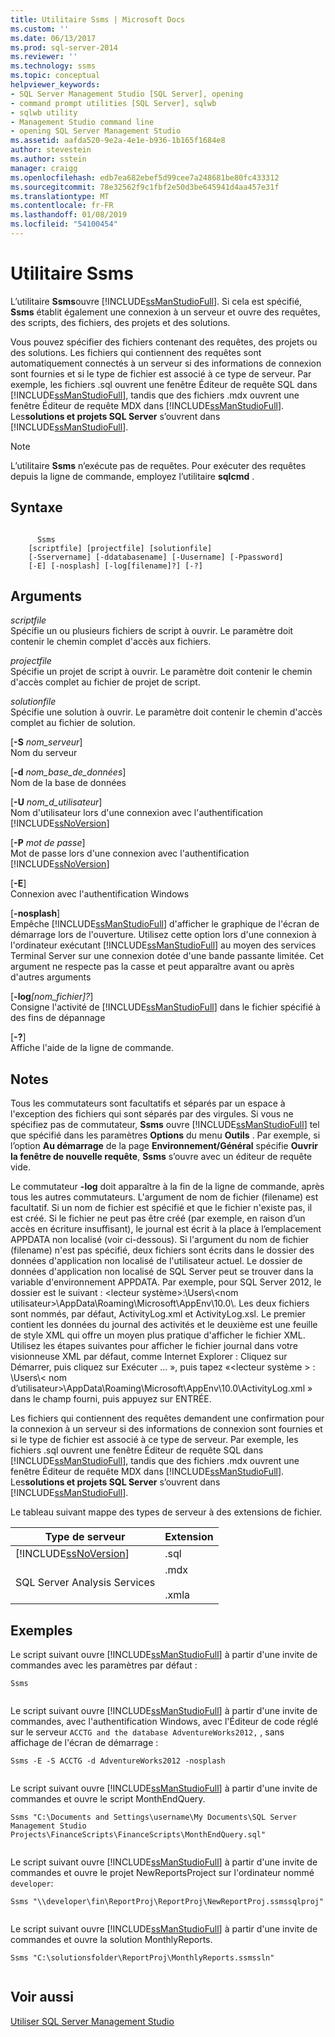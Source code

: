 ```yaml
---
title: Utilitaire Ssms | Microsoft Docs
ms.custom: ''
ms.date: 06/13/2017
ms.prod: sql-server-2014
ms.reviewer: ''
ms.technology: ssms
ms.topic: conceptual
helpviewer_keywords:
- SQL Server Management Studio [SQL Server], opening
- command prompt utilities [SQL Server], sqlwb
- sqlwb utility
- Management Studio command line
- opening SQL Server Management Studio
ms.assetid: aafda520-9e2a-4e1e-b936-1b165f1684e8
author: stevestein
ms.author: sstein
manager: craigg
ms.openlocfilehash: edb7ea682ebef5d99cee7a248681be80fc433312
ms.sourcegitcommit: 78e32562f9c1fbf2e50d3be645941d4aa457e31f
ms.translationtype: MT
ms.contentlocale: fr-FR
ms.lasthandoff: 01/08/2019
ms.locfileid: "54100454"
---
```

# <a name="ssms-utility"></a>Utilitaire Ssms
  L’utilitaire **Ssms**ouvre [!INCLUDE[ssManStudioFull](../includes/ssmanstudiofull-md.md)]. Si cela est spécifié, **Ssms** établit également une connexion à un serveur et ouvre des requêtes, des scripts, des fichiers, des projets et des solutions.  
  
 Vous pouvez spécifier des fichiers contenant des requêtes, des projets ou des solutions. Les fichiers qui contiennent des requêtes sont automatiquement connectés à un serveur si des informations de connexion sont fournies et si le type de fichier est associé à ce type de serveur. Par exemple, les fichiers .sql ouvrent une fenêtre Éditeur de requête SQL dans [!INCLUDE[ssManStudioFull](../includes/ssmanstudiofull-md.md)], tandis que des fichiers .mdx ouvrent une fenêtre Éditeur de requête MDX dans [!INCLUDE[ssManStudioFull](../includes/ssmanstudiofull-md.md)]. Les**solutions et projets SQL Server** s’ouvrent dans [!INCLUDE[ssManStudioFull](../includes/ssmanstudiofull-md.md)].  
  
> [!NOTE]  
>  L’utilitaire **Ssms** n’exécute pas de requêtes. Pour exécuter des requêtes depuis la ligne de commande, employez l’utilitaire **sqlcmd** .  
  
## <a name="syntax"></a>Syntaxe  
  
```  
  
      Ssms  
    [scriptfile] [projectfile] [solutionfile]  
    [-Sservername] [-ddatabasename] [-Uusername] [-Ppassword]   
    [-E] [-nosplash] [-log[filename]?] [-?]  
```  
  
## <a name="arguments"></a>Arguments  
 *scriptfile*  
 Spécifie un ou plusieurs fichiers de script à ouvrir. Le paramètre doit contenir le chemin complet d'accès aux fichiers.  
  
 *projectfile*  
 Spécifie un projet de script à ouvrir. Le paramètre doit contenir le chemin d'accès complet au fichier de projet de script.  
  
 *solutionfile*  
 Spécifie une solution à ouvrir. Le paramètre doit contenir le chemin d'accès complet au fichier de solution.  
  
 [**-S** _nom_serveur_]  
 Nom du serveur  
  
 [**-d** _nom_base_de_données_]  
 Nom de la base de données  
  
 [**-U** _nom_d_utilisateur_]  
 Nom d'utilisateur lors d'une connexion avec l'authentification [!INCLUDE[ssNoVersion](../includes/ssnoversion-md.md)]  
  
 [**-P** _mot de passe_]  
 Mot de passe lors d'une connexion avec l'authentification [!INCLUDE[ssNoVersion](../includes/ssnoversion-md.md)]  
  
 [**-E**]  
 Connexion avec l'authentification Windows  
  
 [**-nosplash**]  
 Empêche [!INCLUDE[ssManStudioFull](../includes/ssmanstudiofull-md.md)] d'afficher le graphique de l'écran de démarrage lors de l'ouverture. Utilisez cette option lors d'une connexion à l'ordinateur exécutant [!INCLUDE[ssManStudioFull](../includes/ssmanstudiofull-md.md)] au moyen des services Terminal Server sur une connexion dotée d'une bande passante limitée. Cet argument ne respecte pas la casse et peut apparaître avant ou après d'autres arguments  
  
 [**-log**_[nom_fichier]?_]  
 Consigne l'activité de [!INCLUDE[ssManStudioFull](../includes/ssmanstudiofull-md.md)] dans le fichier spécifié à des fins de dépannage  
  
 [**-?**]  
 Affiche l'aide de la ligne de commande.  
  
## <a name="remarks"></a>Notes  
 Tous les commutateurs sont facultatifs et séparés par un espace à l'exception des fichiers qui sont séparés par des virgules. Si vous ne spécifiez pas de commutateur, **Ssms** ouvre [!INCLUDE[ssManStudioFull](../includes/ssmanstudiofull-md.md)] tel que spécifié dans les paramètres **Options** du menu **Outils** . Par exemple, si l’option **Au démarrage** de la page **Environnement/Général** spécifie **Ouvrir la fenêtre de nouvelle requête**, **Ssms** s’ouvre avec un éditeur de requête vide.  
  
 Le commutateur **-log** doit apparaître à la fin de la ligne de commande, après tous les autres commutateurs. L'argument de nom de fichier (filename) est facultatif. Si un nom de fichier est spécifié et que le fichier n'existe pas, il est créé. Si le fichier ne peut pas être créé (par exemple, en raison d’un accès en écriture insuffisant), le journal est écrit à la place à l’emplacement APPDATA non localisé (voir ci-dessous). Si l'argument du nom de fichier (filename) n'est pas spécifié, deux fichiers sont écrits dans le dossier des données d'application non localisé de l'utilisateur actuel. Le dossier de données d'application non localisé de SQL Server peut se trouver dans la variable d'environnement APPDATA. Par exemple, pour SQL Server 2012, le dossier est le suivant : \<lecteur système>:\Users\\<nom utilisateur\>\AppData\Roaming\Microsoft\AppEnv\10.0\\. Les deux fichiers sont nommés, par défaut, ActivityLog.xml et ActivityLog.xsl. Le premier contient les données du journal des activités et le deuxième est une feuille de style XML qui offre un moyen plus pratique d'afficher le fichier XML. Utilisez les étapes suivantes pour afficher le fichier journal dans votre visionneuse XML par défaut, comme Internet Explorer :  Cliquez sur Démarrer, puis cliquez sur Exécuter … », puis tapez «\<lecteur système > : \Users\\< nom d’utilisateur\>\AppData\Roaming\Microsoft\AppEnv\10.0\ActivityLog.xml » dans le champ fourni, puis appuyez sur ENTRÉE.  
  
 Les fichiers qui contiennent des requêtes demandent une confirmation pour la connexion à un serveur si des informations de connexion sont fournies et si le type de fichier est associé à ce type de serveur. Par exemple, les fichiers .sql ouvrent une fenêtre Éditeur de requête SQL dans [!INCLUDE[ssManStudioFull](../includes/ssmanstudiofull-md.md)], tandis que des fichiers .mdx ouvrent une fenêtre Éditeur de requête MDX dans [!INCLUDE[ssManStudioFull](../includes/ssmanstudiofull-md.md)]. Les**solutions et projets SQL Server** s’ouvrent dans [!INCLUDE[ssManStudioFull](../includes/ssmanstudiofull-md.md)].  
  
 Le tableau suivant mappe des types de serveur à des extensions de fichier.  
  
|Type de serveur|Extension|  
|-----------------|---------------|  
|[!INCLUDE[ssNoVersion](../includes/ssnoversion-md.md)]|.sql|  
|SQL Server Analysis Services|.mdx<br /><br /> .xmla|  
  
## <a name="examples"></a>Exemples  
 Le script suivant ouvre [!INCLUDE[ssManStudioFull](../includes/ssmanstudiofull-md.md)] à partir d'une invite de commandes avec les paramètres par défaut :  
  
```  
Ssms  
  
```  
  
 Le script suivant ouvre [!INCLUDE[ssManStudioFull](../includes/ssmanstudiofull-md.md)] à partir d'une invite de commandes, avec l'authentification Windows, avec l'Éditeur de code réglé sur le serveur `ACCTG and the database AdventureWorks2012,` , sans affichage de l'écran de démarrage :  
  
```  
Ssms -E -S ACCTG -d AdventureWorks2012 -nosplash  
  
```  
  
 Le script suivant ouvre [!INCLUDE[ssManStudioFull](../includes/ssmanstudiofull-md.md)] à partir d'une invite de commandes et ouvre le script MonthEndQuery.  
  
```  
Ssms "C:\Documents and Settings\username\My Documents\SQL Server Management Studio Projects\FinanceScripts\FinanceScripts\MonthEndQuery.sql"  
  
```  
  
 Le script suivant ouvre [!INCLUDE[ssManStudioFull](../includes/ssmanstudiofull-md.md)] à partir d'une invite de commandes et ouvre le projet NewReportsProject sur l'ordinateur nommé `developer`:  
  
```  
Ssms "\\developer\fin\ReportProj\ReportProj\NewReportProj.ssmssqlproj"  
  
```  
  
 Le script suivant ouvre [!INCLUDE[ssManStudioFull](../includes/ssmanstudiofull-md.md)] à partir d'une invite de commandes et ouvre la solution MonthlyReports.  
  
```  
Ssms "C:\solutionsfolder\ReportProj\MonthlyReports.ssmssln"  
  
```  
  
## <a name="see-also"></a>Voir aussi  
 [Utiliser SQL Server Management Studio](../database-engine/use-sql-server-management-studio.md)  
  
  

